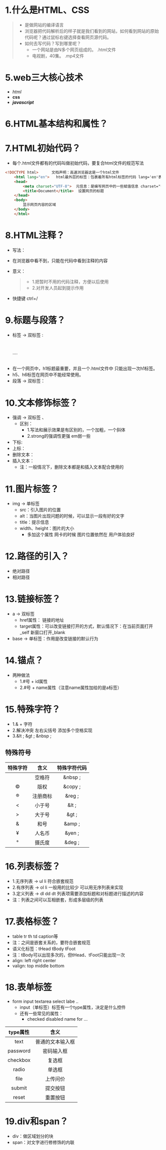 

# 1.什么是HTML、CSS

> * 是做网站的编译语言
> * 浏览器把代码解析后的样子就是我们看到的网站，如何看到网站的原始代码呢？通过鼠标右键选择查看网页源代码。
> * 如何去写代码？写到哪里呢？
>   *  一个网站是由N多个网页组成的。 .html文件
>   * 电视剧，40集。 .mp4文件



# 5.web三大核心技术

* _html_
* __css__
* ***javascript***



# 6.HTML基本结构和属性？



# 7.HTML初始代码？

* 每个.html文件都有的代码叫做初始代码，要复合html文件的规范写法

```html
<!DOCTYPE html>      文档声明：高速浏览器这是一个html文件
	<html lang="en">   html最外层的标签：包裹着所有html标签的代码 lang='en'表示这是一个英文网站  lang='zh-CN'表示这是一个英文网站  
	<head>
		<meta charset="UTF-8">  元信息：是编写网页中的一些赋值信息 charset="UTF-8"国际编码，让网页不出现乱码的情况
		<title>Document</title>  设置网页的标题
	</head>
	<body>
		显示网页内容的区域
	</body>
	</html>
```



# 8.HTML注释？

* 写法：<!-- 注释的内容 --> 

* 在浏览器中看不到，只能在代码中看到注释的内容

* 意义：

  > * 1.把暂时不用的代码注释，方便以后使用
  > * 2.对开发人员起到提示作用

* 快捷键 ctrl+/



# 9.标题与段落？

* 标签 -> 双标签 : <h1></h1> .... <h6></h6>
* 在一个网页中，h1标题最重要，并且一个.html文件中 只能出现一次h1标签。
* h5、h6标签在网页中不能经常使用。
* 段落 -> 双标签： <p></p>



# 10.文本修饰标签？

* 强调 -> 双标签 <strong></strong>、<em></em>
  * 区别：
    * 1.写法和展示效果是有区别的，一个加粗，一个斜体
    * 2.strong的强调性更强 em弱一些
* 下标: <sub></sub>
* 上标：<sup></sup>
* 删除文本： <del></del>
* 插入文本： <ins></ins>
  * 注：一般情况下，删除文本都是和插入文本配合使用的



# 11.图片标签？

* img -> 单标签
  * src：引入图片的位置
  * alt：当图片出现问题的时候，可以显示一段有好的文字
  * title：提示信息
  * width、height：图片的大小
    * 多加这个属性 网卡的时候 图片位置依然在 用户体验良好



# 12.路径的引入？

* 绝对路径
* 相对路径



# 13.链接标签？

* a -> 双标签 <a href=""></a>
  * href属性： 链接的地址
  * target属性：可以改变链接打开的方式，默认情况下：在当前页面打开 _self 新窗口打开_blank
* base -> 单标签：作用是改变链接的默认行为



# 14.锚点？

* 两种做法
  * 1.#号 + id属性
  * 2.#号 + name属性（注意name属性加给的是a标签）



# 15.特殊字符？

* 1.& + 字符
* 2.解决冲突 左右尖括号 添加多个空格实现
* 3.&lt ; &gt ; &nbsp ;

## 特殊符号

| 特殊字符 |   含义   | 特殊字符代码 |
| :------: | :------: | :----------: |
|  &nbsp;  |  空格符  |   &nbsp ;    |
|  &copy;  |   版权   |   &copy ;    |
|  &reg;   | 注册商标 |    &reg ;    |
|   &lt;   |  小于号  |    &lt ;     |
|   &gt;   |  大于号  |    &gt ;     |
|  &amp;   |   和号   |    &amp ;    |
|  &yen;   |  人名币  |    &yen ;    |
|  &deg;   |  摄氏度  |    &deg ;    |



# 16.列表标签？

* 1.无序列表 -> ul li 符合嵌套规范
* 2.有序列表 -> ol li 一般用的比较少 可以用无序列表来实现
* 3.定义列表 -> dl dd dt 列表项需要添加标题和对标题进行描述的内容
* 注：列表之间可以互相嵌套，形成多层级的列表



# 17.表格标签？

* table tr th td caption等
* 注：之间是嵌套关系的，要符合嵌套规范
* 语义化标签：tHead tBody tFoot
* 注：tBody可以出现多次的，但tHead、tFoot只能出现一次
* align: left right center
* valign: top middle bottom



# 18.表单标签

* form input textarea select labe ..
  * input（单标签）标签有一个type属性，决定是什么控件
  * 还有一些常见的属性：
    * checked disabled name for ...

| type属性 |       含义       |
| :------: | :--------------: |
|   text   | 普通的文本输入框 |
| password |    密码输入框    |
| checkbox |      复选框      |
|  radio   |      单选框      |
|   file   |     上传问价     |
|  submit  |     提交按钮     |
|  reset   |     重置按钮     |



# 19.div和span？

* div：做区域划分的块
* span：对文字进行修修饰的内联